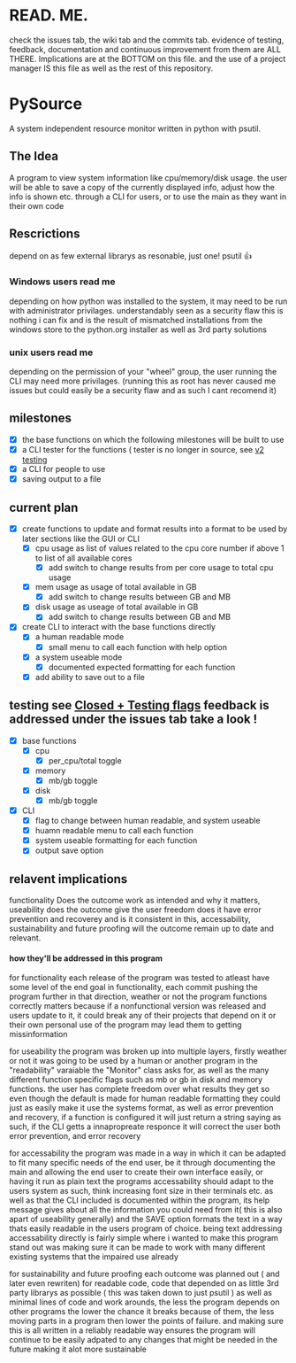 # READ. ME.
check the issues tab, the wiki tab and the commits tab. evidence of testing, feedback, documentation and continuous improvement from them are ALL THERE. 
Implications are at the BOTTOM on this file. and the use of a project manager IS this file as well as the rest of this repository.

# PySource
A system independent resource monitor written in python with psutil.

## The Idea
A program to view system information like cpu/memory/disk usage. the user will be able to save a copy of the currently displayed info, adjust how the info is shown etc. through a CLI for users, or to use the main as they want in their own code

## Rescrictions
depend on as few external librarys as resonable, just one! psutil 👍

### Windows users read me
depending on how python was installed to the system, it may need to be run with administrator privilages. understandably seen as a security flaw this is nothing i can fix and is the result of mismatched installations from the windows store to the python.org installer as well as 3rd party solutions 

### unix users read me
depending on the permission of your "wheel" group, the user running the CLI may need more privilages. (running this as root has never caused me issues but could easily be a security flaw and as such I cant recomend it)

## milestones 
- [X] the base functions on which the following milestones will be built to use
- [X] a CLI tester for the functions ( tester is no longer in source, see [v2 testing](https://github.com/st17180/PySource/issues/3#issuecomment-851698651)
- [X] a CLI for people to use
- [X] saving output to a file

## current plan 
- [X] create functions to update and format results into a format to be used by later sections like the GUI or CLI
  - [X] cpu usage as list of values related to the cpu core number if above 1 to list of all available cores
    - [X] add switch to change results from per core usage to total cpu usage
  - [X] mem usage as usage of total available in GB
    - [X] add switch to change results between GB and MB
  - [X] disk usage as useage of total available in GB
    - [X] add switch to change results between GB and MB
- [X] create CLI to interact with the base functions directly
  - [X] a human readable mode
    - [X] small menu to call each function with help option
  - [X] a system useable mode
    - [X] documented expected formatting for each function
  - [X] add ability to save out to a file

## testing see [Closed + Testing flags](https://github.com/st17180/PySource/issues?q=label%3ATesting+is%3Aclosed) feedback is addressed under the issues tab take a look !
- [X] base functions
  - [X] cpu
    - [X] per_cpu/total toggle
  - [X] memory
    - [X] mb/gb toggle
  - [X] disk
    - [X] mb/gb toggle
- [X] CLI
  - [X] flag to change between human readable, and system useable
  - [X] huamn readable menu to call each function
  - [X] system useable formatting for each function
  - [X] output save option

## relavent implications
functionality Does the outcome work as intended and why it matters, useability does the outcome give the user freedom does it have error prevention and recoverey and is it consistent in this, accessability, sustainability and future proofing will the outcome remain up to date and relevant.
#### how they'll be addressed in this program
for functionality each release of the program was tested to atleast have some level of the end goal in functionality, each commit pushing the program further in that direction, weather or not the program functions correctly matters because if a nonfunctional version was released and users update to it, it could break any of their projects that depend on it or their own personal use of the program may lead them to getting missinformation

for useability the program was broken up into multiple layers, firstly weather or not it was going to be used by a human or another program in the "readability" varaiable the "Monitor" class asks for, as well as the many different function specific flags such as mb or gb in disk and memory functions. the user has complete freedom over what results they get so even though the default is made for human readable formatting they could just as easily make it use the systems format, as well as error prevention and recovery, if a function is configured it will just return a string saying as such, if the CLI getts a innapropreate responce it will correct the user both error prevention, and error recovery

for accessability the program was made in a way in which it can be adapted to fit many specific needs of the end user, be it through documenting the main and allowing the end user to create their own interface easily, or having it run as plain text the programs accessability should adapt to the users system as such, think increasing font size in their terminals etc. as well as that the CLI included is documented within the program, its help message gives about all the information you could need from it( this is also apart of useability generally) and the SAVE option formats the text in a way thats easily readable in the users program of choice. being text addressing accessability directly is fairly simple where i wanted to make this program stand out was making sure it can be made to work with many different existing systems that the impaired use already

for sustainability and future proofing each outcome was planned out ( and later even rewriten) for readable code, code that depended on as little 3rd party librarys as possible ( this was taken down to just psutil ) as well as minimal lines of code and work arounds, the less the program depends on other programs the lower the chance it breaks because of them, the less moving parts in a program then lower the points of failure. and making sure this is all written in a reliably readable way ensures the program will continue to be easily adpated to any changes that might be needed in the future making it alot more sustainable

